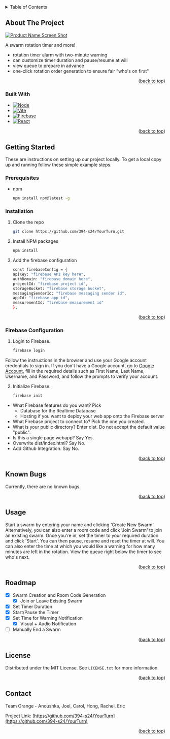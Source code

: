<!-- TABLE OF CONTENTS -->
<details>
  <summary>Table of Contents</summary>
  <ol>
    <li>
      <a href="#about-the-project">About The Project</a>
      <ul>
        <li><a href="#built-with">Built With</a></li>
      </ul>
    </li>
    <li>
      <a href="#getting-started">Getting Started</a>
      <ul>
        <li><a href="#prerequisites">Prerequisites</a></li>
        <li><a href="#installation">Installation</a></li>
      </ul>
    </li>
    <li><a href="#usage">Usage</a></li>
    <li><a href="#roadmap">Roadmap</a></li>
    <li><a href="#contributing">Contributing</a></li>
    <li><a href="#license">License</a></li>
    <li><a href="#contact">Contact</a></li>
    <li><a href="#acknowledgments">Acknowledgments</a></li>
  </ol>
</details>



<!-- ABOUT THE PROJECT -->
## About The Project

[![Product Name Screen Shot][product-screenshot]](https://example.com)

A swarm rotation timer and more!
* rotation timer alarm with two-minute warning
* can customize timer duration and pause/resume at will
* view queue to prepare in advance
* one-click rotation order generation to ensure fair "who's on first"

<p align="right">(<a href="#readme-top">back to top</a>)</p>


### Built With

* [![Node][Node.js]][Node-url]
* [![Vite][Vite React Template]][vite-url]
* [![Firebase][Firebase]][Firebase-url]
* [![React][React.js]][React-url]

<p align="right">(<a href="#readme-top">back to top</a>)</p>


<!-- GETTING STARTED -->
## Getting Started

These are instructions on setting up our project locally.
To get a local copy up and running follow these simple example steps.

### Prerequisites

* npm
  ```sh
  npm install npm@latest -g
  ```

### Installation

1. Clone the repo
   ```sh
   git clone https://github.com/394-s24/YourTurn.git
   ```
2. Install NPM packages
   ```sh
   npm install
   ```
3. Add the firebase configuration
   ```sh
   const firebaseConfig = {
   apiKey: "firebase API key here",
   authDomain: "firebase domain here",
   projectId: "firebase project id",
   storageBucket: "firebase storage bucket",
   messagingSenderId: "firebase messaging sender id",
   appId: "firebase app id",
   measurementId: "firebase measurement id"
   };
   ```
   
<p align="right">(<a href="#readme-top">back to top</a>)</p>

### Firebase Configuration
1. Login to Firebase.
   ```sh
   firebase login
   ```
Follow the instructions in the browser and use your Google account credentials to sign in.
If you don't have a Google account, go to [Google Account](https://accounts.google.com/signup), fill in the required details such as First Name, Last Name, Username, and Password, and follow the prompts to verify your account.

2. Initialize Firebase.
   ```sh
   firebase init
   ```
* What Firebase features do you want? Pick
    - Database for the Realtime Database
    - Hosting if you want to deploy your web app onto the Firebase server
* What Firebase project to connect to? Pick the one you created. 
* What is your public directory? Enter dist. Do not accept the default value "public".
* Is this a single page webapp? Say Yes.
* Overwrite dist/index.html? Say No.
* Add Github Integration. Say No. 

<p align="right">(<a href="#readme-top">back to top</a>)</p>

## Known Bugs
Currently, there are no known bugs.

<p align="right">(<a href="#readme-top">back to top</a>)</p>

<!-- USAGE EXAMPLES -->
## Usage

Start a swarm by entering your name and clicking 'Create New Swarm'. Alternatively, you can also enter a room code and click 'Join Swarm' to join an existing swarm. Once you're in, set the timer to your required duration and click 'Start'. You can then pause, resume and reset the timer at will. You can also enter the time at which you would like a warning for how many minutes are left in the rotation. View the queue right below the timer to see who's next. 

<p align="right">(<a href="#readme-top">back to top</a>)</p>

<!-- ROADMAP -->
## Roadmap

- [x] Swarm Creation and Room Code Generation
    - [x] Join or Leave Existing Swarm
- [x] Set Timer Duration
- [x] Start/Pause the Timer
- [x] Set Time for Warning Notification
    - [x] Visual + Audio Notification
- [ ] Manually End a Swarm

<p align="right">(<a href="#readme-top">back to top</a>)</p>

<!-- LICENSE -->
## License

Distributed under the MIT License. See `LICENSE.txt` for more information.

<p align="right">(<a href="#readme-top">back to top</a>)</p>

<!-- CONTACT -->
## Contact

Team Orange - Anoushka, Joel, Carol, Hong, Rachel, Eric

Project Link: [https://github.com/394-s24/YourTurn](https://github.com/394-s24/YourTurn)

<p align="right">(<a href="#readme-top">back to top</a>)</p>


<!-- MARKDOWN LINKS & IMAGES -->
<!-- https://www.markdownguide.org/basic-syntax/#reference-style-links -->
[contributors-shield]: https://img.shields.io/github/contributors/394-s24/YourTurn.svg?style=for-the-badge
[contributors-url]: https://github.com/394-s24/YourTurn/graphs/contributors
[forks-shield]: https://img.shields.io/github/forks/394-s24/YourTurn.svg?style=for-the-badge
[forks-url]: https://github.com/394-s24/YourTurn/network/members
[stars-shield]: https://img.shields.io/github/stars/394-s24/YourTurn.svg?style=for-the-badge
[stars-url]: https://github.com/394-s24/YourTurn/stargazers
[issues-shield]: https://img.shields.io/github/issues/394-s24/YourTurn.svg?style=for-the-badge
[issues-url]: https://github.com/394-s24/YourTurn/issues
[license-shield]: https://img.shields.io/github/license/394-s24/YourTurn.svg?style=for-the-badge
[license-url]: https://github.com/394-s24/YourTurn/blob/master/LICENSE.txt
[linkedin-shield]: https://img.shields.io/badge/-LinkedIn-black.svg?style=for-the-badge&logo=linkedin&colorB=555
[linkedin-url]: https://linkedin.com/in/linkedin_username
[product-screenshot]: images/screenshot.png
[Next.js]: https://img.shields.io/badge/next.js-000000?style=for-the-badge&logo=nextdotjs&logoColor=white
[Next-url]: https://nextjs.org/
[React.js]: https://img.shields.io/badge/React-20232A?style=for-the-badge&logo=react&logoColor=61DAFB
[React-url]: https://reactjs.org/
[Node.js]: https://img.shields.io/badge/Node.js-43853D?style=for-the-badge&logo=node.js&logoColor=white
[Node-url]: https://nodejs.org/
[Firebase]: https://img.shields.io/badge/Firebase-FFCA28?style=for-the-badge&logo=firebase&logoColor=white
[Firebase-url]: https://firebase.google.com/
[Vite React Template]: https://img.shields.io/badge/Vite-646CFF?style=for-the-badge&logo=vite&logoColor=FFD400
[vite-url]: https://vitejs.dev/

